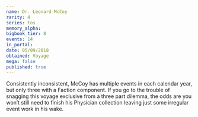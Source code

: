 ```yaml
---
name: Dr. Leonard McCoy
rarity: 4
series: tos
memory_alpha:
bigbook_tier: 8
events: 14
in_portal:
date: 05/09/2018
obtained: Voyage
mega: false
published: true
---
```


Consistently inconsistent, McCoy has multiple events in each calendar year, but only three with a Faction component. If you go to the trouble of snagging this voyage exclusive from a three part dilemma, the odds are you won’t still need to finish his Physician collection leaving just some irregular event work in his wake.
